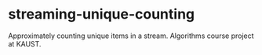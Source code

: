 streaming-unique-counting
=========================

Approximately counting unique items in a stream. Algorithms course project at KAUST.
